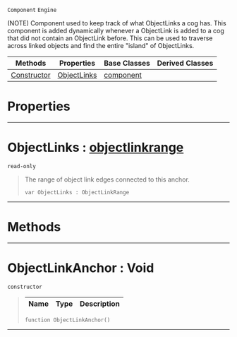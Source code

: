  `Component` `Engine`



(NOTE) Component used to keep track of what ObjectLinks a cog has. This component is added dynamically whenever a ObjectLink is added to a cog that did not contain an ObjectLink before. This can be used to traverse across linked objects and find the entire "island" of ObjectLinks.

|Methods|Properties|Base Classes|Derived Classes|
|---|---|---|---|
|[ Constructor](https://github.com/PlasmaEngine/PlasmaDocs/tree/master/docs/C%2B%2B/code_reference/class_reference/objectlinkanchor.markdown#objectlinkanchor-void)|[ ObjectLinks](https://github.com/PlasmaEngine/PlasmaDocs/tree/master/docs/C%2B%2B/code_reference/class_reference/objectlinkanchor.markdown#objectlinks-plasma-engine)|[component](https://github.com/PlasmaEngine/PlasmaDocs/tree/master/docs/C%2B%2B/code_reference/class_reference/component.markdown)| |


 #  Properties


---  
 #  ObjectLinks : [objectlinkrange](https://github.com/PlasmaEngine/PlasmaDocs/tree/master/docs/C%2B%2B/code_reference/class_reference/objectlinkrange.markdown)

 `read-only`

> The range of object link edges connected to this anchor.
> ``` lang=cpp, name=Lightning
> var ObjectLinks : ObjectLinkRange


---  
 #  Methods


---  
 #  ObjectLinkAnchor : Void

 `constructor`

> 
> |Name|Type|Description|
> |---|---|---|
> ``` lang=cpp, name=Lightning
> function ObjectLinkAnchor()
> ``` 


---  
 

 